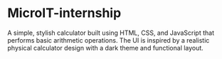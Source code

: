 # MicroIT-internship
A simple, stylish calculator built using HTML, CSS, and JavaScript that performs basic arithmetic operations. The UI is inspired by a realistic physical calculator design with a dark theme and functional layout.
